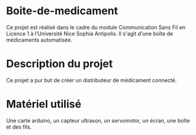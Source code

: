 # Boite-de-medicament
Ce projet est réalisé dans le cadre du module Communication Sans Fil en Licence 1 à l’Université Nice Sophia Antipolis.
Il s'agit d'une boîte de médicaments automatisée.
# Description du projet
Ce projet a pur but de créer un distributeur de médicament connecté.
# Matériel utilisé 
Une carte arduino, un capteur ultrason, un servomotor, un écran, une boîte et des fils.
